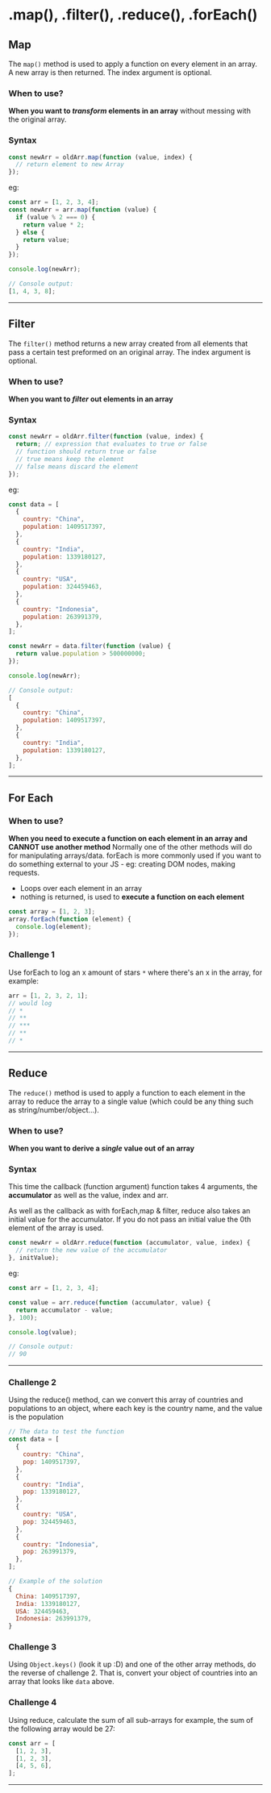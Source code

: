 # .map(), .filter(), .reduce(), .forEach()

## Map

The `map()` method is used to apply a function on every element in an array. A new array is then returned.
The index argument is optional.

### When to use?

**When you want to _transform_ elements in an array** without messing with the original array.

### Syntax

```js
const newArr = oldArr.map(function (value, index) {
  // return element to new Array
});
```

eg:

```js
const arr = [1, 2, 3, 4];
const newArr = arr.map(function (value) {
  if (value % 2 === 0) {
    return value * 2;
  } else {
    return value;
  }
});

console.log(newArr);

// Console output:
[1, 4, 3, 8];
```

---

## Filter

The `filter()` method returns a new array created from all elements that pass a certain test preformed on an original array. The index argument is optional.

### When to use?

**When you want to _filter_ out elements in an array**

### Syntax

```js
const newArr = oldArr.filter(function (value, index) {
  return; // expression that evaluates to true or false
  // function should return true or false
  // true means keep the element
  // false means discard the element
});
```

eg:

```js
const data = [
  {
    country: "China",
    population: 1409517397,
  },
  {
    country: "India",
    population: 1339180127,
  },
  {
    country: "USA",
    population: 324459463,
  },
  {
    country: "Indonesia",
    population: 263991379,
  },
];

const newArr = data.filter(function (value) {
  return value.population > 500000000;
});

console.log(newArr);

// Console output:
[
  {
    country: "China",
    population: 1409517397,
  },
  {
    country: "India",
    population: 1339180127,
  },
];
```

---

## For Each

### When to use?

**When you need to execute a function on each element in an array and CANNOT use another method**
Normally one of the other methods will do for manipulating arrays/data. forEach is more commonly used if you want to do something external to your JS - eg: creating DOM nodes, making requests.

- Loops over each element in an array
- nothing is returned, is used to **execute a function on each element**

```js
const array = [1, 2, 3];
array.forEach(function (element) {
  console.log(element);
});
```

### Challenge 1

Use forEach to log an x amount of stars `*` where there's an x in the array, for example:

```js
arr = [1, 2, 3, 2, 1];
// would log
// *
// **
// ***
// **
// *
```

---

## Reduce

The `reduce()` method is used to apply a function to each element in the array to reduce the array to a single value (which could be any thing such as string/number/object...).

### When to use?

**When you want to derive a _single_ value out of an array**

### Syntax

This time the callback (function argument) function takes 4 arguments, the **accumulator** as well as the value, index and arr.

As well as the callback as with forEach,map & filter, reduce also takes an initial value for the accumulator. If you do not pass an initial value the 0th element of the array is used.

```js
const newArr = oldArr.reduce(function (accumulator, value, index) {
  // return the new value of the accumulator
}, initValue);
```

eg:

```js
const arr = [1, 2, 3, 4];

const value = arr.reduce(function (accumulator, value) {
  return accumulator - value;
}, 100);

console.log(value);

// Console output:
// 90
```

---

### Challenge 2

Using the reduce() method, can we convert this array of countries and populations to an object, where each key is the country name, and the value is the population

```js
// The data to test the function
const data = [
  {
    country: "China",
    pop: 1409517397,
  },
  {
    country: "India",
    pop: 1339180127,
  },
  {
    country: "USA",
    pop: 324459463,
  },
  {
    country: "Indonesia",
    pop: 263991379,
  },
];

// Example of the solution
{
  China: 1409517397,
  India: 1339180127,
  USA: 324459463,
  Indonesia: 263991379,
}
```

### Challenge 3

Using `Object.keys()` (look it up :D) and one of the other array methods, do the reverse of challenge 2. That is, convert your object of countries into an array that looks like `data` above.

### Challenge 4

Using reduce, calculate the sum of all sub-arrays
for example, the sum of the following array would be 27:

```js
const arr = [
  [1, 2, 3],
  [1, 2, 3],
  [4, 5, 6],
];
```

---
